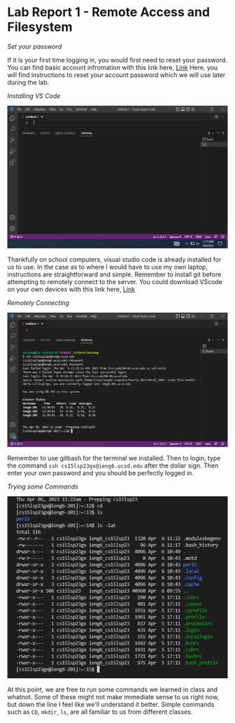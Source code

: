 # Lab Report 1 - Remote Access and Filesystem

*Set your password*

If it is your first time logging in, you would first need to reset your password. 
You can find basic account infromation with this link here, [Link](https://sdacs.ucsd.edu/~icc/index.php.) 
Here, you will find instructions to reset your account password which we will use later during the lab. 

*Installing VS Code*

![Image](VSC.PNG)

Thankfully on school computers, visual studio code is already installed for us to use. 
In the case as to where I would have to use my own laptop, instructions are straightforward and simple. 
Remember to install git before attempting to remotely connect to the server.
You could download VScode on your own devices with this link here, [Link](https://code.visualstudio.com/)

*Remotely Connecting*

![Image](remoteconnect.PNG)

Remember to use gitbash for the terminal we installed.
Then to login, type the command ``` ssh cs15lsp23gx@ieng6.ucsd.edu ``` after the dollar sign.
Then enter your own password and you should be perfectly logged in.

*Trying some Commands*

![Image](commands.PNG)

At this point, we are free to run some commands we learned in class and whatnot.
Some of these might not make immediate sense to us right now, but down the line I feel like we'll understand it better.
Simple commands such as ```CD```, ```mkdir```, ```ls```, are all familiar to us from different classes.

